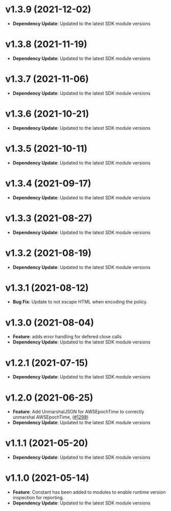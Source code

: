 # v1.3.9 (2021-12-02)

* **Dependency Update**: Updated to the latest SDK module versions

# v1.3.8 (2021-11-19)

* **Dependency Update**: Updated to the latest SDK module versions

# v1.3.7 (2021-11-06)

* **Dependency Update**: Updated to the latest SDK module versions

# v1.3.6 (2021-10-21)

* **Dependency Update**: Updated to the latest SDK module versions

# v1.3.5 (2021-10-11)

* **Dependency Update**: Updated to the latest SDK module versions

# v1.3.4 (2021-09-17)

* **Dependency Update**: Updated to the latest SDK module versions

# v1.3.3 (2021-08-27)

* **Dependency Update**: Updated to the latest SDK module versions

# v1.3.2 (2021-08-19)

* **Dependency Update**: Updated to the latest SDK module versions

# v1.3.1 (2021-08-12)

* **Bug Fix**: Update to not escape HTML when encoding the policy.

# v1.3.0 (2021-08-04)

* **Feature**: adds error handling for defered close calls
* **Dependency Update**: Updated to the latest SDK module versions

# v1.2.1 (2021-07-15)

* **Dependency Update**: Updated to the latest SDK module versions

# v1.2.0 (2021-06-25)

* **Feature**: Add UnmarshalJSON for AWSEpochTime to correctly unmarshal AWSEpochTime, ([#1298](https://github.com/aws/aws-sdk-go-v2/pull/1298))
* **Dependency Update**: Updated to the latest SDK module versions

# v1.1.1 (2021-05-20)

* **Dependency Update**: Updated to the latest SDK module versions

# v1.1.0 (2021-05-14)

* **Feature**: Constant has been added to modules to enable runtime version inspection for reporting.
* **Dependency Update**: Updated to the latest SDK module versions

